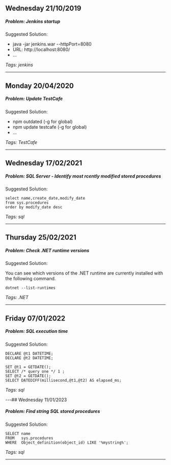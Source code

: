 ## Wednesday 21/10/2019
##### Problem: Jenkins startup
Suggested Solution:
* java -jar jenkins.war --httpPort=8080
* URL: http://localhost:8080/
* ...

*Tags: jenkins*

---
## Monday 20/04/2020
##### Problem: Update TestCafe
Suggested Solution:
* npm outdated (-g for global)
* npm update testcafe (-g for global)
* ...

*Tags: TestCafe*

---
## Wednesday 17/02/2021
##### Problem: SQL Server - Identify most rcently modified stored procedures
Suggested Solution:
```
select name,create_date,modify_date
from sys.procedures
order by modify_date desc
```

*Tags: sql*

---
## Thursday 25/02/2021
##### Problem: Check .NET runtime versions
Suggested Solution:

You can see which versions of the .NET runtime are currently installed with the following command.
```
dotnet --list-runtimes
```

*Tags: .NET*

---
## Friday 07/01/2022
##### Problem: SQL execution time
Suggested Solution:
```
DECLARE @t1 DATETIME;
DECLARE @t2 DATETIME;

SET @t1 = GETDATE();
SELECT /* query one */ 1 ;
SET @t2 = GETDATE();
SELECT DATEDIFF(millisecond,@t1,@t2) AS elapsed_ms;
```

*Tags: sql*

---## Wednesday 11/01/2023
##### Problem: Find string SQL stored procedures
Suggested Solution:
```
SELECT name
FROM   sys.procedures
WHERE  Object_definition(object_id) LIKE '%mystring%';
```

*Tags: sql*

---
